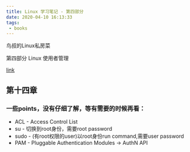 ```yaml
---
title: Linux 学习笔记 - 第四部分
date: 2020-04-10 16:13:33
tags: 
 - books
---
```


鸟叔的Linux私房菜

第四部分 Linux 使用者管理

[link](http://cn.linux.vbird.org/linux_basic/linux_basic.php#part4)

<!-- more --> 

## 第十四章

### 一些points，没有仔细了解，等有需要的时候再看：
* ACL - Access Control List 
* su - 切换到root身份，需要root password
* sudo - (有root权限的user)以root身份run command,需要user password
* PAM  - Pluggable Authentication Modules -> AuthN API
